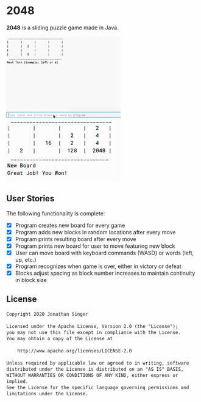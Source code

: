 # 2048 

**2048** is a sliding puzzle game made in Java.

<img src='./Walkthrough.gif' title='Walkthrough' width='300' alt='Walkthrough' />

<img src='./Victory.png' title='Victory' width='300' alt='Victory' />

## User Stories

The following functionality is complete:
* [X] Program creates new board for every game
* [X] Program adds new blocks in random locations after every move
* [X] Program prints resulting board after every move
* [X] Program prints new board for user to move featuring new block
* [X] User can move board with keyboard commands (WASD) or words (left, up, etc.)
* [X] Program recognizes when game is over, either in victory or defeat
* [X] Blocks adjust spacing as block number increases to maintain continuity in block size

## License

    Copyright 2020 Jonathan Singer

    Licensed under the Apache License, Version 2.0 (the "License");
    you may not use this file except in compliance with the License.
    You may obtain a copy of the License at

        http://www.apache.org/licenses/LICENSE-2.0

    Unless required by applicable law or agreed to in writing, software
    distributed under the License is distributed on an "AS IS" BASIS,
    WITHOUT WARRANTIES OR CONDITIONS OF ANY KIND, either express or implied.
    See the License for the specific language governing permissions and
    limitations under the License.
